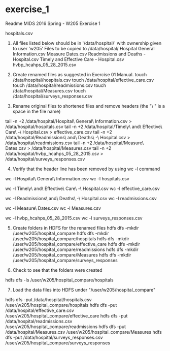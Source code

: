 # exercise_1
Readme
MIDS 2016 Spring - W205
Exercise 1

hospitals.csv

1. All files listed below should be in '/data/hospital/' with ownership given to user 'w205'
Files to be copied to /data/hospital/
Hospital General Information.csv
Measure Dates.csv
Readmissions and Deaths - Hospital.csv
Timely and Effective Care - Hospital.csv
hvbp_hcahps_05_28_2015.csv

2. Create renamed files as suggested in Exercise 01 Manual.
touch /data/hospital/hospitals.csv
touch /data/hospital/effective_care.csv
touch /data/hospital/readmissions.csv
touch /data/hospital/Measures.csv
touch /data/hospital/surveys_responses.csv

3. Rename original files to shortened files and remove headers (the "\ " is a space in the file name)

tail -n +2 /data/hospital/Hospital\ General\ Information.csv > /data/hospital/hospitals.csv
tail -n +2 /data/hospital/Timely\ and\ Effective\ Care\ -\ Hospital.csv > effective_care.csv
tail -n +2 /data/hospital/Readmissions\ and\ Deaths\ -\ Hospital.csv > /data/hospital/readmissions.csv
tail -n +2 /data/hospital/Measure\ Dates.csv > /data/hospital/Measures.csv
tail -n +2 /data/hospital/hvbp_hcahps_05_28_2015.csv > /data/hospital/surveys_responses.csv

4. Verify that the header line has been removed by using wc -l <file> command

wc -l Hospital\ General\ Information.csv
wc -l hospitals.csv

wc -l Timely\ and\ Effective\ Care\ -\ Hospital.csv
wc -l effective_care.csv


wc -l Readmissions\ and\ Deaths\ -\ Hospital.csv
wc -l readmissions.csv

wc -l Measure\ Dates.csv
wc -l Measures.csv

wc -l hvbp_hcahps_05_28_2015.csv
wc -l surveys_responses.csv


5. Create folders in HDFS for the renamed files
hdfs dfs -mkdir /user/w205/hospital_compare
hdfs dfs -mkdir /user/w205/hospital_compare/hospitals
hdfs dfs -mkdir /user/w205/hospital_compare/effective_care
hdfs dfs -mkdir /user/w205/hospital_compare/readmissions
hdfs dfs -mkdir /user/w205/hospital_compare/Measures
hdfs dfs -mkdir /user/w205/hospital_compare/surveys_responses

6. Check to see that the folders were created

hdfs dfs -ls /user/w205/hospital_compare/hospitals

7. Load the data files into HDFS under "/user/w205/hospital_compare"

hdfs dfs -put /data/hospital/hospitals.csv /user/w205/hospital_compare/hospitals
hdfs dfs -put /data/hospital/effective_care.csv /user/w205/hospital_compare/effective_care
hdfs dfs -put /data/hospital/readmissions.csv /user/w205/hospital_compare/readmissions
hdfs dfs -put /data/hospital/Measures.csv /user/w205/hospital_compare/Measures
hdfs dfs -put /data/hospital/surveys_responses.csv /user/w205/hospital_compare/surveys_responses

